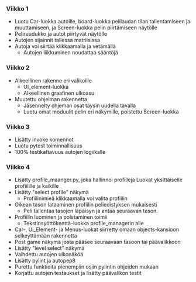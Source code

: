 ### Viikko 1

- Luotu Car-luokka autoille, board-luokka pelilaudan tilan tallentamiseen ja muuttamiseen, ja Screen-luokka pelin piirtämiseen näytölle
- Peliruudukko ja autot piirtyvät näytölle
- Autojen sijainnit tallessa matriisissa
- Autoja voi siirtää klikkaamalla ja vetämällä
	- Autojen liikkuminen noudattaa sääntöjä

### Viikko 2

- Alkeellinen rakenne eri valikoille
	- UI_element-luokka
	- Alkeellinen graafinen ulkoasu 
- Muutettu ohjelman rakennetta
	- Jäsennelty ohjeman osat täysin uudella tavalla
	- Luotu omat moduulit pelin eri näkymille, poistettu Screen-luokka

### Viikko 3

- Lisätty invoke komennot
- Luotu pytest toiminnallisuus
- 100% testikattavuus autojen logiikalle

### Viikko 4

- Lisätty profile_maanger.py, joka hallinnoi profiileja
	Luokat yksittäiselle profiilille ja kaikille
- Lisätty "select profile" näkymä
	- Profiilinimieä klikkaamalla voi valita profiilin
- Oikean tason lataaminen profiilin peliedistyksen mukaisesti
	- Peli tallentaa tasojen läpäisyn ja antaa seuraavan tason.
- Profiilin luominen ja poistaminen toimii
	- Tekstinsyöttökenttä-luokka profile_managerin alle
- Car-, Ui_Element- ja Menus-luokat siirretty omaan objects-kansioon selkeyttämään rakennetta
- Post game näkymä josta pääsee seuraavaan tasoon tai päävalikkoon
- Lisätty "level select" näkymä
- Vaihdettu autojen ulkonäköä
- Lisätty pylint ja autopep8
- Purettu funktioita pienempiin osiin pylintin ohjeiden mukaan
- Korjattu autojen testaukset ja lisätty päävalikon testit

